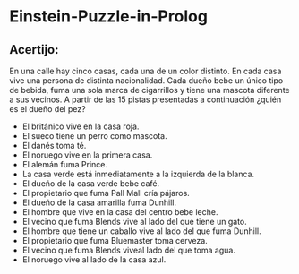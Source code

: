 # Einstein-Puzzle-in-Prolog

## Acertijo:
En una calle hay cinco casas, cada una de un color distinto. En cada casa vive una persona de distinta nacionalidad. Cada dueño bebe un único tipo de bebida, fuma una sola marca de cigarrillos y tiene una mascota diferente a sus vecinos. A partir de las 15 pistas presentadas a continuación ¿quién es el dueño del pez?
- El británico vive en la casa roja.
- El sueco tiene un perro como mascota.
- El danés toma té.
- El noruego vive en la primera casa.
- El alemán fuma Prince.
- La casa verde está inmediatamente a la izquierda de la blanca.
- El dueño de la casa verde bebe café.
- El propietario que fuma Pall Mall cría pájaros.
- El dueño de la casa amarilla fuma Dunhill.
- El hombre que vive en la casa del centro bebe leche.
- El vecino que fuma Blends vive al lado del que tiene un gato.
- El hombre que tiene un caballo vive al lado del que fuma Dunhill.
- El propietario que fuma Bluemaster toma cerveza.
- El vecino que fuma Blends viveal lado del que toma agua.
- El noruego vive al lado de la casa azul.

